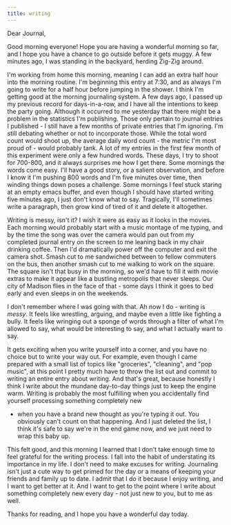 ```yaml
---
title: writing
---
```


Dear Journal,

Good morning everyone! Hope you are having a wonderful morning so far,
and I hope you have a chance to go outside before it gets muggy. A few
minutes ago, I was standing in the backyard, herding Zig-Zig around.

I'm working from home this morning, meaning I can add an extra half hour
into the morning routine. I'm beginning this entry at 7:30, and as
always I'm going to write for a half hour before jumping in the shower.
I think I'm getting good at the morning journaling system. A few days
ago, I passed up my previous record for days-in-a-row, and I have all
the intentions to keep the party going. Although it occurred to me
yesterday that there might be a problem in the statistics I'm
publishing. Those only pertain to journal entries I published - I still
have a few months of private entries that I'm ignoring. I'm still
debating whether or not to incorporate those. While the total word count
would shoot up, the average daily word count - the metric I'm most proud
of - would probably tank. A lot of my entries in the first few month of
this experiment were only a few hundred words. These days, I try to
shoot for 700-800, and it always surprises me how I get there. Some
mornings the words come easy. I'll have a good story, or a salient
observation, and before I know it I'm pushing 800 words and I'm five
minutes over time, then winding things down poses a challenge. Some
mornings I feel stuck staring at an empty emacs buffer, and even though
I should have started writing five minutes ago, I just don't know what
to say. Tragically, I'll sometimes write a paragraph, then grow kind of
tired of it and delete it altogether.

Writing is messy, isn't it? I wish it were as easy as it looks in the
movies. Each morning would probably start with a music montage of me
typing, and by the time the song was over the camera would pan out from
my completed journal entry on the screen to me leaning back in my chair
drinking coffee. Then I'd dramatically power off the computer and exit
the camera shot. Smash cut to me sandwiched between to fellow commuters
on the bus, then another smash cut to me walking to work on the square.
The square isn't that busy in the morning, so we'd have to fill it with
movie extras to make it appear like a bustling metropolis that never
sleeps. Our city of Madison flies in the face of that - some days I
think it goes to bed early and even sleeps in on the weekends.

I don't remember where I was going with that. Ah now I do - writing is
*messy*. It feels like wrestling, arguing, and maybe even a little like
fighting a bully. It feels like wringing out a sponge of words through a
filter of what I'm allowed to say, what would be interesting to say, and
what I actually want to say.

It gets exciting when you write yourself into a corner, and you have no
choice but to write your way out. For example, even though I came
prepared with a small list of topics like "groceries", "cleaning", and
"pop music", at this point I pretty much have to throw the list out and
commit to writing an entire entry about writing. And that's great,
because honestly I think I write about the mundane day-to-day things
just to keep the engine warm. Writing is probably the most fulfilling
when you accidentally find yourself processing something completely new
- when you have a brand new thought as you're typing it out. You
obviously can't count on that happening. And I just deleted the list, I
think it's safe to say we're in the end game now, and we just need to
wrap this baby up.

This felt good, and this morning I learned that I don't take enough time
to feel grateful for the writing process. I fall into the habit of
understating its importance in my life. I don't need to make excuses for
writing. Journaling isn't just a cute way to get primed for the day or a
means of keeping your friends and family up to date. I admit that I do
it because I enjoy writing, and I want to get better at it. And I want
to get to the point where I write about something completely new every
day - not just new to you, but to me as well.

Thanks for reading, and I hope you have a wonderful day today.

